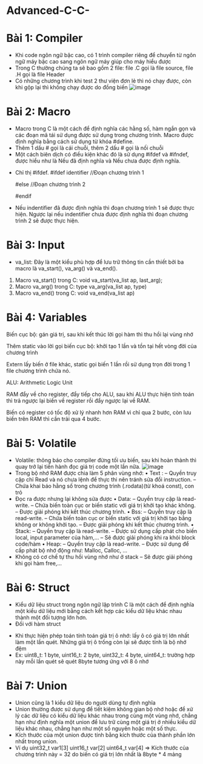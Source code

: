 # Advanced-C-C-
# Bài 1: Compiler
- Khi code ngôn ngữ bậc cao, có 1 trình compiler riêng để chuyển từ ngôn ngữ máy bậc cao sang ngôn ngữ máy giúp cho máy hiểu được
- Trong C thường chúng ta sẽ bao gồm 2 file: file .C gọi là file source, file .H gọi là file Header
- Có những chương trình khi test 2 thư viện đơn lẻ thì nó chạy được, còn khi gộp lại thì không chạy được do đồng biến
![image](https://github.com/nuymy/Advanced-C-C-/assets/106459251/3b72e9ad-a586-4dd9-9a17-5b4c51f4fa67)

# Bài 2: Macro
- Macro trong C là một cách để định nghĩa các hằng số, hàm ngắn gọn và các đoạn mã tái sử dụng được sử dụng trong chương trình. Macro được định nghĩa bằng cách sử dụng từ khóa #define.
- Thêm 1 dấu # gọi là cái chuỗi, thêm 2 dấu # gọi là nối chuỗi
- Một cách biên dịch có điều kiện khác đó là sử dụng #ifdef và #ifndef, được hiểu như là Nếu đã định nghĩa và Nếu chưa được định nghĩa.
+ Chỉ thị #ifdef.
    #ifdef identifier
	     //Đoạn chương trình 1
	
	#else
	     //Đoạn chương trình 2
	
	#endif
+ Nếu indentifier đã được định nghĩa thì đoạn chương trình 1 sẽ được thực hiện. Ngược lại nếu indentifier chưa được định nghĩa thì đoạn chương trình 2 sẽ được thực hiện.

# Bài 3: Input
- va_list: Đây là một kiểu phù hợp để lưu trữ thông tin cần thiết bởi ba macro là va_start(), va_arg() và va_end().
1. Macro va_start() trong C: void va_start(va_list ap, last_arg);
2. Macro va_arg() trong C: type va_arg(va_list ap, type)
3. Macro va_end() trong C: void va_end(va_list ap)
# Bài 4: Variables
Biến cục bộ: gán giá trị, sau khi kết thúc lời gọi hàm thì thu hồi lại vùng nhớ

Thêm static vào lời gọi biến cục bộ: khởi tạo 1 lần và tồn tại hết vòng đời của chương trình

Extern lấy biến ở file khác, static gọi biến 1 lần rồi sử dụng trọn đời trong 1 file chương trình chứa nó.

ALU: Arithmetic Logic Unit

RAM đẩy về cho register, đẩy tiếp cho ALU, sau khi ALU thực hiện tính toán thì trả ngược lại biến về register rồi đẩy ngược lại về RAM.

Biến có register có tốc độ xử lý nhanh hơn RAM vì chỉ qua 2 bước, còn lưu biến trên RAM thì cần trải qua 4 bước.

# Bài 5: Volatile
- Volatile: thông báo cho compiler đừng tối ưu biến, sau khi hoàn thành thì quay trở lại tiến hành đọc giá trị code một lần nữa.
![image](https://github.com/nuymy/Advanced-C-C-/assets/106459251/acbfcbbd-0f8e-45f2-aec0-856c4eda7139)
-	Trong bộ nhớ RAM được chia làm 5 phân vùng nhớ:
•	Text :
– Quyền truy cập chỉ Read và nó chưa lệnh để thực thi nên tránh sửa đổi instruction.
– Chứa khai báo hằng số trong chương trình (.rodata)(từ khoá const), con trỏ
- Đọc ra được nhưng lại không sửa được
•	Data:
– Quyền truy cập là read-write.
– Chứa biến toàn cục or biến static với giá trị khởi tạo khác không.
– Được giải phóng khi kết thúc chương trình.
•	Bss:
– Quyền truy cập là read-write.
– Chứa biến toàn cục or biến static với giá trị khởi tạo bằng không or không khởi tạo.
– Được giải phóng khi kết thúc chương trình.
•	Stack:
– Quyền truy cập là read-write.
– Được sử dụng cấp phát cho biến local, input parameter của hàm,…
– Sẽ được giải phóng khi ra khỏi block code/hàm
•	Heap:
– Quyền truy cập là read-write.
– Được sử dụng để cấp phát bộ nhớ động như: Malloc, Calloc, …
- Không có cơ chế tự thu hồi vùng nhớ như ở stack
– Sẽ được giải phóng khi gọi hàm free,…
# Bài 6: Struct
- Kiểu dữ liệu struct trong ngôn ngữ lập trình C là một cách để định nghĩa một kiểu dữ liệu mới bằng cách kết hợp các kiểu dữ liệu khác nhau thành một đối tượng lớn hơn.
- Đối với hàm struct
+ Khi thực hiện phép toán tính toán giá trị ô nhớ: lấy ô có giá trị lớn nhất làm một lần quét. Những giá trị ô trống còn lại sẽ được tính là bộ nhớ đệm
+ Ex: uint8_t: 1 byte, uint16_t: 2 byte, uint32_t: 4 byte, uint64_t: trường hợp này mỗi lần quét sẽ quét 8byte tương ứng với 8 ô nhớ
# Bài 7: Union
- Union cũng là 1 kiểu dữ liệu do người dùng tự định nghĩa
- Union thường được sử dụng để tiết kiệm không gian bộ nhớ hoặc để xử lý các dữ liệu có kiểu dữ liệu khác nhau trong cùng một vùng nhớ, chẳng hạn như định nghĩa một union để lưu trữ cùng một giá trị ở nhiều kiểu dữ liệu khác nhau, chẳng hạn như một số nguyên hoặc một số thực.
- Kích thước của một union được tính bằng kích thước của thành phần lớn nhất trong union.
- Ví dụ uint32_t var1[3]
        uint16_t var[2]
        uint64_t var[4]
=> Kích thước của chương trình này = 32 do biến có giá trị lớn nhất là 8byte * 4 mảng




